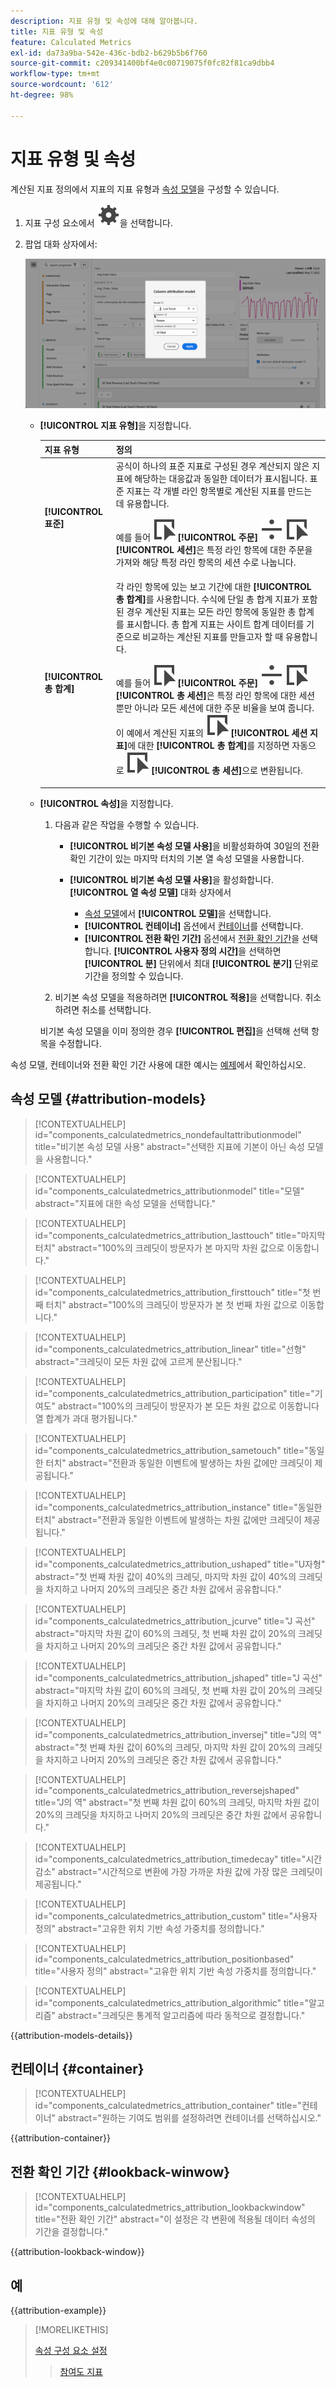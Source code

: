 ```yaml
---
description: 지표 유형 및 속성에 대해 알아봅니다.
title: 지표 유형 및 속성
feature: Calculated Metrics
exl-id: da73a9ba-542e-436c-bdb2-b629b5b6f760
source-git-commit: c209341400bf4e0c00719075f0fc82f81ca9dbb4
workflow-type: tm+mt
source-wordcount: '612'
ht-degree: 98%

---
```


# 지표 유형 및 속성

계산된 지표 정의에서 지표의 지표 유형과 [속성 모델](#attribution-models)을 구성할 수 있습니다.

1. 지표 구성 요소에서 ![설정](/help/assets/icons/Setting.svg)을 선택합니다.
1. 팝업 대화 상자에서:

   ![지표 유형 및 속성](assets/cm-type-alloc.png)

   * **[!UICONTROL 지표 유형]**&#x200B;을 지정합니다.

     | 지표 유형 | 정의 |
     |---|---|
     | **[!UICONTROL 표준]** | 공식이 하나의 표준 지표로 구성된 경우 계산되지 않은 지표에 해당하는 대응값과 동일한 데이터가 표시됩니다. 표준 지표는 각 개별 라인 항목별로 계산된 지표를 만드는 데 유용합니다. <p>예를 들어 ![이벤트](/help/assets/icons/Event.svg) **[!UICONTROL 주문]** ![나누기](/help/assets/icons/Divide.svg) ![이벤트](/help/assets/icons/Event.svg) **[!UICONTROL 세션]**&#x200B;은 특정 라인 항목에 대한 주문을 가져와 해당 특정 라인 항목의 세션 수로 나눕니다. |
     | **[!UICONTROL 총 합계]** | 각 라인 항목에 있는 보고 기간에 대한 **[!UICONTROL 총 합계]**&#x200B;를 사용합니다. 수식에 단일 총 합계 지표가 포함된 경우 계산된 지표는 모든 라인 항목에 동일한 총 합계를 표시합니다. 총 합계 지표는 사이트 합계 데이터를 기준으로 비교하는 계산된 지표를 만들고자 할 때 유용합니다. <p>예를 들어 ![이벤트](/help/assets/icons/Event.svg) **[!UICONTROL 주문]** ![나누기](/help/assets/icons/Divide.svg) ![이벤트](/help/assets/icons/Event.svg) **[!UICONTROL 총 세션]**&#x200B;은 특정 라인 항목에 대한 세션뿐만 아니라 모든 세션에 대한 주문 비율을 보여 줍니다. 이 예에서 계산된 지표의 ![이벤트](/help/assets/icons/Event.svg) **[!UICONTROL 세션 지표]**&#x200B;에 대한 **[!UICONTROL 총 합계]**&#x200B;를 지정하면 자동으로 ![이벤트](/help/assets/icons/Event.svg) **[!UICONTROL 총 세션]**&#x200B;으로 변환됩니다. |

   * **[!UICONTROL 속성]**&#x200B;을 지정합니다.

      1. 다음과 같은 작업을 수행할 수 있습니다.

         * **[!UICONTROL 비기본 속성 모델 사용]**&#x200B;을 비활성화하여 30일의 전환 확인 기간이 있는 마지막 터치의 기본 열 속성 모델을 사용합니다.
         * **[!UICONTROL 비기본 속성 모델 사용]**&#x200B;을 활성화합니다. **[!UICONTROL 열 속성 모델]** 대화 상자에서

            * [속성 모델](#attribution-models)에서 **[!UICONTROL 모델]**&#x200B;을 선택합니다.
            * **[!UICONTROL 컨테이너]** 옵션에서 [컨테이너](#container)를 선택합니다.
            * **[!UICONTROL 전환 확인 기간]** 옵션에서 [전환 확인 기간](#lookback-window)을 선택합니다. **[!UICONTROL 사용자 정의 시간]**&#x200B;을 선택하면 **[!UICONTROL 분]** 단위에서 최대 **[!UICONTROL 분기]** 단위로 기간을 정의할 수 있습니다.

      1. 비기본 속성 모델을 적용하려면 **[!UICONTROL 적용]**&#x200B;을 선택합니다. 취소하려면 취소를 선택합니다.

     비기본 속성 모델을 이미 정의한 경우 **[!UICONTROL 편집]**&#x200B;을 선택해 선택 항목을 수정합니다.

속성 모델, 컨테이너와 전환 확인 기간 사용에 대한 예시는 [예제](#example)에서 확인하십시오.


## 속성 모델 {#attribution-models}

>[!CONTEXTUALHELP]
>id="components_calculatedmetrics_nondefaultattributionmodel"
>title="비기본 속성 모델 사용"
>abstract="선택한 지표에 기본이 아닌 속성 모델을 사용합니다."

>[!CONTEXTUALHELP]
>id="components_calculatedmetrics_attributionmodel"
>title="모델"
>abstract="지표에 대한 속성 모델을 선택합니다."

>[!CONTEXTUALHELP]
>id="components_calculatedmetrics_attribution_lasttouch"
>title="마지막 터치"
>abstract="100%의 크레딧이 방문자가 본 마지막 차원 값으로 이동합니다."

>[!CONTEXTUALHELP]
>id="components_calculatedmetrics_attribution_firsttouch"
>title="첫 번째 터치"
>abstract="100%의 크레딧이 방문자가 본 첫 번째 차원 값으로 이동합니다."

>[!CONTEXTUALHELP]
>id="components_calculatedmetrics_attribution_linear"
>title="선형"
>abstract="크레딧이 모든 차원 값에 고르게 분산됩니다."

>[!CONTEXTUALHELP]
>id="components_calculatedmetrics_attribution_participation"
>title="기여도"
>abstract="100%의 크레딧이 방문자가 본 모든 차원 값으로 이동합니다<br/>열 합계가 과대 평가됩니다."

>[!CONTEXTUALHELP]
>id="components_calculatedmetrics_attribution_sametouch"
>title="동일한 터치"
>abstract="전환과 동일한 이벤트에 발생하는 차원 값에만 크레딧이 제공됩니다."

>[!CONTEXTUALHELP]
>id="components_calculatedmetrics_attribution_instance"
>title="동일한 터치"
>abstract="전환과 동일한 이벤트에 발생하는 차원 값에만 크레딧이 제공됩니다."

>[!CONTEXTUALHELP]
>id="components_calculatedmetrics_attribution_ushaped"
>title="U자형"
>abstract="첫 번째 차원 값이 40%의 크레딧, 마지막 차원 값이 40%의 크레딧을 차지하고 나머지 20%의 크레딧은 중간 차원 값에서 공유합니다."

>[!CONTEXTUALHELP]
>id="components_calculatedmetrics_attribution_jcurve"
>title="J 곡선"
>abstract="마지막 차원 값이 60%의 크레딧, 첫 번째 차원 값이 20%의 크레딧을 차지하고 나머지 20%의 크레딧은 중간 차원 값에서 공유합니다."

>[!CONTEXTUALHELP]
>id="components_calculatedmetrics_attribution_jshaped"
>title="J 곡선"
>abstract="마지막 차원 값이 60%의 크레딧, 첫 번째 차원 값이 20%의 크레딧을 차지하고 나머지 20%의 크레딧은 중간 차원 값에서 공유합니다."

>[!CONTEXTUALHELP]
>id="components_calculatedmetrics_attribution_inversej"
>title="J의 역"
>abstract="첫 번째 차원 값이 60%의 크레딧, 마지막 차원 값이 20%의 크레딧을 차지하고 나머지 20%의 크레딧은 중간 차원 값에서 공유합니다."

>[!CONTEXTUALHELP]
>id="components_calculatedmetrics_attribution_reversejshaped"
>title="J의 역"
>abstract="첫 번째 차원 값이 60%의 크레딧, 마지막 차원 값이 20%의 크레딧을 차지하고 나머지 20%의 크레딧은 중간 차원 값에서 공유합니다."

>[!CONTEXTUALHELP]
>id="components_calculatedmetrics_attribution_timedecay"
>title="시간 감소"
>abstract="시간적으로 변환에 가장 가까운 차원 값에 가장 많은 크레딧이 제공됩니다."

>[!CONTEXTUALHELP]
>id="components_calculatedmetrics_attribution_custom"
>title="사용자 정의"
>abstract="고유한 위치 기반 속성 가중치를 정의합니다."

>[!CONTEXTUALHELP]
>id="components_calculatedmetrics_attribution_positionbased"
>title="사용자 정의"
>abstract="고유한 위치 기반 속성 가중치를 정의합니다."

>[!CONTEXTUALHELP]
>id="components_calculatedmetrics_attribution_algorithmic"
>title="알고리즘"
>abstract="크레딧은 통계적 알고리즘에 따라 동적으로 결정합니다."

{{attribution-models-details}}


## 컨테이너 {#container}

>[!CONTEXTUALHELP]
>id="components_calculatedmetrics_attribution_container"
>title="컨테이너"
>abstract="원하는 기여도 범위를 설정하려면 컨테이너를 선택하십시오."

{{attribution-container}}


## 전환 확인 기간 {#lookback-winwow}

>[!CONTEXTUALHELP]
>id="components_calculatedmetrics_attribution_lookbackwindow"
>title="전환 확인 기간"
>abstract="이 설정은 각 변환에 적용될 데이터 속성의 기간을 결정합니다."

{{attribution-lookback-window}}




## 예

{{attribution-example}}

>[!MORELIKETHIS]
>
>[속성 구성 요소 설정](/help/data-views/component-settings/attribution.md)
>>[참여도 지표](participation-metric.md)
>

